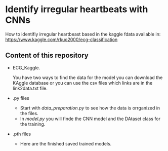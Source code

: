 
# Identify irregular heartbeats with CNNs

How to identifiy irregular heartbeast based in the kaggle fdata available in: 
https://www.kaggle.com/rkuo2000/ecg-classification

## Content of this repository

- ECG_Kaggle. 
	
	You have two ways to find the data for the model you can download the KAggle database or you can use the csv files which links are in the link2data.txt file. 

- .py files
	- Start with *data_preparation.py* to see how the data is orrganized in the files.
	- In *model.py* you will finde the CNN model and the DAtaset class for the training.

- .pth files
	- Here are the finished saved trained models. 
